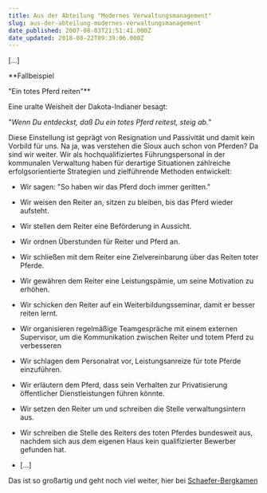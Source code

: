 ```yaml
---
title: Aus der Abteilung "Modernes Verwaltungsmanagement"
slug: aus-der-abteilung-modernes-verwaltungsmanagement
date_published: 2007-08-03T21:51:41.000Z
date_updated: 2018-08-22T09:39:06.000Z
---
```


[...]

**Fallbeispiel

"Ein totes Pferd reiten"**

Eine uralte Weisheit der Dakota-Indianer besagt:

"*Wenn Du entdeckst, daß Du ein totes Pferd reitest, steig ab.*"

Diese Einstellung ist geprägt von Resignation und Passivität und damit kein Vorbild für uns. Na ja, was verstehen die Sioux auch schon von Pferden? Da sind wir weiter. Wir als hochqualifiziertes Führungspersonal in der kommunalen Verwaltung haben für derartige Situationen zahlreiche erfolgsorientierte Strategien und zielführende Methoden entwickelt:

- Wir sagen: "So haben wir das Pferd doch immer geritten."
- Wir weisen den Reiter an, sitzen zu bleiben, bis das Pferd wieder aufsteht.
- Wir stellen dem Reiter eine Beförderung in Aussicht.
- Wir ordnen Überstunden für Reiter und Pferd an.
- Wir schließen mit dem Reiter eine Zielvereinbarung über das Reiten toter Pferde.
- Wir gewähren dem Reiter eine Leistungspämie, um seine Motivation zu erhöhen.
- Wir schicken den Reiter auf ein Weiterbildungsseminar, damit er besser reiten lernt.
- Wir organisieren regelmäßige Teamgespräche mit einem externen Supervisor, um die Kommunikation zwischen Reiter und totem Pferd zu verbesseren

- Wir schlagen dem Personalrat vor, Leistungsanreize für tote Pferde einzuführen.
- Wir erläutern dem Pferd, dass sein Verhalten zur Privatisierung öffentlicher Dienstleistungen führen könnte.
- Wir setzen den Reiter um und schreiben die Stelle verwaltungsintern aus.
- Wir schreiben die Stelle des Reiters des toten Pferdes bundesweit aus, nachdem sich aus dem eigenen Haus kein qualifizierter Bewerber gefunden hat.
- [...]

Das ist so großartig und geht noch viel weiter, hier bei [Schaefer-Bergkamen](http://www.schaefer-bergkamen.de/totespferd.htm)

